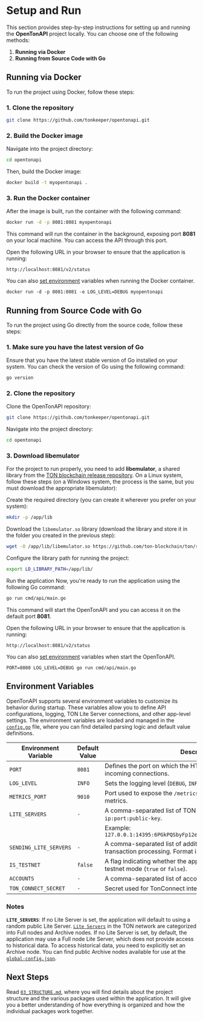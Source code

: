 # Setup and Run

This section provides step-by-step instructions for setting up and running the **OpenTonAPI** project locally. You can choose one of the following methods:

1. **Running via Docker**
2. **Running from Source Code with Go**

## Running via Docker

To run the project using Docker, follow these steps:

### 1. Clone the repository
```bash
git clone https://github.com/tonkeeper/opentonapi.git
```

### 2. Build the Docker image
Navigate into the project directory:
```bash
cd opentonapi
```

Then, build the Docker image:
```bash
docker build -t myopentonapi .
```

### 3. Run the Docker container
After the image is built, run the container with the following command:
```bash
docker run -d -p 8081:8081 myopentonapi
```

This command will run the container in the background, exposing port **8081** on your local machine. You can access the API through this port.

Open the following URL in your browser to ensure that the application is running:
```
http://localhost:8081/v2/status
```

You can also [set environment](#environment-variables) variables when running the Docker container. 
```
docker run -d -p 8081:8081 -e LOG_LEVEL=DEBUG myopentonapi
```


## Running from Source Code with Go
To run the project using Go directly from the source code, follow these steps:

### 1. Make sure you have the latest version of Go
Ensure that you have the latest stable version of Go installed on your system. You can check the version of Go using the following command:
```bash
go version
```

### 2. Clone the repository
Clone the OpenTonAPI repository:

```bash
git clone https://github.com/tonkeeper/opentonapi.git
```

Navigate into the project directory:
```bash
cd opentonapi
```

### 3. Download libemulator
For the project to run properly, you need to add **libemulator**, a shared library from the [TON blockchain release repository](https://github.com/ton-blockchain/ton/releases). On a Linux system, follow these steps (on a Windows system, the process is the same, but you must download the appropriate libemulator):


Create the required directory (you can create it wherever you prefer on your system):
```bash
mkdir -p /app/lib
```

Download the `libemulator.so` library (download the library and store it in the folder you created in the previous step):
```bash
wget -O /app/lib/libemulator.so https://github.com/ton-blockchain/ton/releases/download/v2024.08/libemulator-linux-x86_64.so
```

Configure the library path for running the project:
```bash
export LD_LIBRARY_PATH=/app/lib/
```

Run the application
Now, you're ready to run the application using the following Go command:

```bash
go run cmd/api/main.go
```
This command will start the OpenTonAPI and you can access it on the default port **8081**.

Open the following URL in your browser to ensure that the application is running:
```
http://localhost:8081/v2/status
```

You can also [set environment](#environment-variables) variables when start the OpenTonAPI.
```
PORT=8080 LOG_LEVEL=DEBUG go run cmd/api/main.go
```



## Environment Variables

OpenTonAPI supports several environment variables to customize its behavior during startup. These variables allow you to define API configurations, logging, TON Lite Server connections, and other app-level settings. The environment variables are loaded and managed in the [`config.go`](../pkg/config/config.go) file, where you can find detailed parsing logic and default value definitions.



| Environment Variable      | Default Value         | Description                                                                                                           |
|---------------------------|-----------------------|-----------------------------------------------------------------------------------------------------------------------|
| `PORT`                    | `8081`               | Defines the port on which the HTTP API server listens for incoming connections.                                       |
| `LOG_LEVEL`               | `INFO`               | Sets the logging level (`DEBUG`, `INFO`, `WARN`, `ERROR`).                                                            |
| `METRICS_PORT`            | `9010`               | Port used to expose the `/metrics` endpoint for Prometheus metrics.                                                   |
| `LITE_SERVERS`            | `-`                  | A comma-separated list of TON Lite Servers in the format `ip:port:public-key`.                                        |
|                           |                       | Example: `127.0.0.1:14395:6PGkPQSbyFp12esf1NqmDOaLoFA8i9+Mp5+cAx5wtTU=`                                                |
| `SENDING_LITE_SERVERS`    | `-`                  | A comma-separated list of additional Lite Servers dedicated to transaction processing. Format is identical to `LITE_SERVERS`. |
| `IS_TESTNET`              | `false`              | A flag indicating whether the application should operate in testnet mode (`true` or `false`).                         |
| `ACCOUNTS`                | `-`                  | A comma-separated list of account addresses to monitor.                                                              |
| `TON_CONNECT_SECRET`      | `-`                  | Secret used for TonConnect integration.                                                                              |

### Notes  
**`LITE_SERVERS`**: If no Lite Server is set, the application will default to using a random public Lite Server. [`Lite Servers`](https://docs.ton.org/v3/documentation/infra/nodes/node-types) in the TON network are categorized into Full nodes and Archive nodes. If no Lite Server is set, by default, the application may use a Full node Lite Server, which does not provide access to historical data. To access historical data, you need to explicitly set an Archive node. You can find public Archive nodes available for use at the [`global-config.json`](https://ton.org/global-config.json).




## Next Steps
Read [`03_STRUCTURE.md`](./03_STRUCTURE.md), where you will find details about the project structure and the various packages used within the application. It will give you a better understanding of how everything is organized and how the individual packages work together.


